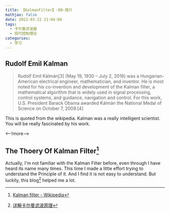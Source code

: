 ```yaml
---
title: 【KalmanFilter】-00-简介
mathjax: false
date: 2022-03-22 21:04:04
tags:
  - 卡尔曼滤波器
  - 现代控制理论
categories:
  - 学习
---
```

## Rudolf Emil Kalman

> Rudolf Emil Kálmán[3] (May 19, 1930 – July 2, 2016) was a Hungarian-American electrical engineer, mathematician, and inventor. He is most noted for his co-invention and development of the Kalman filter, a mathematical algorithm that is widely used in signal processing, control systems, and guidance, navigation and control. For this work, U.S. President Barack Obama awarded Kálmán the National Medal of Science on October 7, 2009.[4]

This is quoted from the wikipedia. Kalman was a really intelligent scientist. You will be really fascinated by his work.

<--!more-->

## The Thoery Of Kalman Filter[^2]

Actually, I'm not familiar with the Kalman Filter before, even through I have heard its name many times. This time I made a little effort trying to understand the Principle of it. And I find it is not easy to understand. But luckily, this blog[^1] helped me a lot.

[^1]: [详解卡尔曼滤波原理](https://blog.csdn.net/u010720661/article/details/63253509)
    
[^2]: [Kalman filter - Wikipedia](https://en.wikipedia.org/wiki/Kalman_filter)
